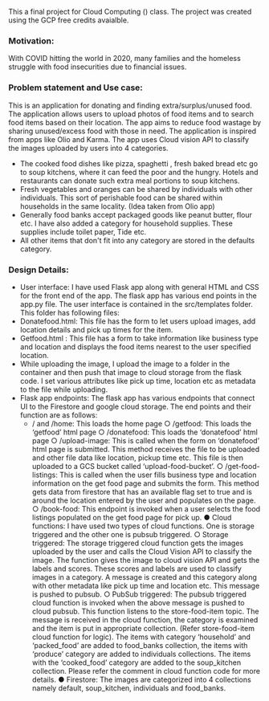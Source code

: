 This a final project for Cloud Computing () class. The project was created using the GCP free credits avaialble. 

### Motivation: 
With COVID hitting the world in 2020, many families and the homeless
struggle with food insecurities due to financial issues.

### Problem statement and Use case: 
This is an application for donating and finding extra/surplus/unused food. The application allows users to upload photos of food items
and to search food items based on their location. The app aims to reduce food wastage
by sharing unused/excess food with those in need. The application is inspired from apps
like Olio and Karma. The app uses Cloud vision API to classify the images uploaded by
users into 4 categories.
 * The cooked food dishes like pizza, spaghetti , fresh baked bread etc go to soup
kitchens, where it can feed the poor and the hungry. Hotels and restaurants can
donate such extra meal portions to soup kitchens.
* Fresh vegetables and oranges can be shared by individuals with other
individuals. This sort of perishable food can be shared within households in the
same locality. (Idea taken from Olio app)
* Generally food banks accept packaged goods like peanut butter, flour etc. I
have also added a category for household supplies. These supplies include toilet
paper, Tide etc.
* All other items that don't fit into any category are stored in the defaults category.


### Design Details:
* User interface: I have used Flask app along with general HTML and CSS for the front
end of the app. The flask app has various end points in the app.py file. The user
interface is contained in the src/templates folder. This folder has following files:
* Donatefood.html: This file has the form to let users upload images, add location
details and pick up times for the item.
* Getfood.html : This file has a form to take information like business type and
location and displays the food items nearest to the user specified location.
* While uploading the image, I upload the image to a folder in the container and
then push that image to cloud storage from the flask code. I set various attributes
like pick up time, location etc as metadata to the file while uploading.
* Flask app endpoints: The flask app has various endpoints that connect UI to the
Firestore and google cloud storage. The end points and their function are as follows:
  * / and /home: This loads the home page
○ /getfood: This loads the ‘getfood’ html page
○ /donatefood: This loads the ‘donatefood’ html page
○ /upload-image: This is called when the form on ‘donatefood’ html page is
submitted. This method receives the file to be uploaded and other file data like
location, pickup time etc. This file is then uploaded to a GCS bucket called
‘upload-food-bucket’.
○ /get-food-listings: This is called when the user fills business type and location
information on the get food page and submits the form. This method gets data
from firestore that has an available flag set to true and is around the location
entered by the user and populates on the page.
○ /book-food: This endpoint is invoked when a user selects the food listings
populated on the get food page for pick up.
● Cloud functions: I have used two types of cloud functions. One is storage triggered and
the other one is pubsub triggered.
○ Storage triggered: The storage triggered cloud function gets the images
uploaded by the user and calls the Cloud Vision API to classify the image. The
function gives the image to cloud vision API and gets the labels and scores.
These scores and labels are used to classify images in a category. A message is
created and this category along with other metadata like pick up time and
location etc. This message is pushed to pubsub.
○ PubSub triggered: The pubsub triggered cloud function is invoked when the
above message is pushed to cloud pubsub. This function listens to the
store-food-item topic. The message is received in the cloud function, the category
is examined and the item is put in appropriate collection. (Refer store-food-item
cloud function for logic). The items with category ‘household’ and ‘packed_food’
are added to food_banks collection, the items with ‘produce’ category are added
to individuals collections. The items with the ‘cooked_food’ category are added to
the soup_kitchen collection. Please refer the comment in cloud function code for
more details.
● Firestore: The images are categorized into 4 collections namely default, soup_kitchen,
individuals and food_banks.
